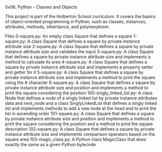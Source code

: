 0x06. Python - Classes and Objects

This project is part of the Holberton School curriculum. It covers the basics of object-oriented programming in Python, such as classes, instances, attributes, methods, inheritance, and polymorphism.

Files
0-square.py: An empty class Square that defines a square
1-square.py: A class Square that defines a square by private instance attribute size
2-square.py: A class Square that defines a square by private instance attribute size and validates the input
3-square.py: A class Square that defines a square by private instance attribute size and implements a method to calculate its area
4-square.py: A class Square that defines a square by private instance attribute size and implements a property setter and getter for it
5-square.py: A class Square that defines a square by private instance attribute size and implements a method to print the square using the # character
6-square.py: A class Square that defines a square by private instance attribute size and position and implements a method to print the square considering the position
100-singly_linked_list.py: A class Node that defines a node of a singly linked list by private instance attributes data and next_node and a class SinglyLinkedList that defines a singly linked list and implements methods to add a new node at the head and to print the list in ascending order
101-square.py: A class Square that defines a square by private instance attribute size and position and implements a method to print the square considering the position and a method to print the square description
102-square.py: A class Square that defines a square by private instance attribute size and implements comparison operators based on the square area
103-magic_class.py: A Python class MagicClass that does exactly the same as a given Python bytecode
